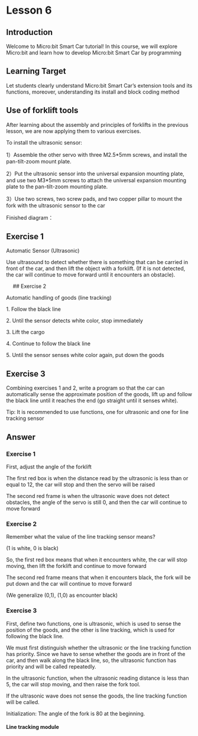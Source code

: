 # Lesson 6

## Introduction
<P>
Welcome to Micro:bit Smart Car tutorial! In this course, we will explore Micro:bit and learn how to develop Micro:bit Smart Car by programming  
<P>

## Learning Target
<P>
Let students clearly understand Micro:bit Smart Car’s extension tools and its functions, moreover, understanding its install and block coding method
<P>

## Use of forklift tools
<P>
After learning about the assembly and principles of forklifts in the previous lesson, we are now applying them to various exercises.
<P>
<P>
To install the ultrasonic sensor:
<P>
<P>
1）Assemble the other servo with three M2.5*5mm screws, and install the pan-tilt-zoom mount plate.
<P>
<P>
2）Put the ultrasonic sensor into the universal expansion mounting plate, and use two M3*5mm screws to attach the universal expansion mounting plate to the pan-tilt-zoom mounting plate.     
<P>
<P>
3）Use two screws, two screw pads, and two copper pillar to mount the fork with the ultrasonic sensor to the car
<P>
<P>
Finished diagram：
<P>

## Exercise 1
<P>
Automatic Sensor (Ultrasonic)
<P>
<P>
Use ultrasound to detect whether there is something that can be carried in front of the car, and then lift the object with a forklift. (If it is not detected, the car will continue to move forward until it encounters an obstacle).
<P>
 
## Exercise 2
<P>
Automatic handling of goods (line tracking)
<P>
<P>
1. Follow the black line
<P>
<P>
2. Until the sensor detects white color, stop immediately
<P>
<P>
3. Lift the cargo
<P>
<P>
4. Continue to follow the black line
<P>
<P>
5. Until the sensor senses white color again, put down the goods
<P>

## Exercise 3
<P>
Combining exercises 1 and 2, write a program so that the car can automatically sense the approximate position of the goods, lift up and follow the black line until it reaches the end (go straight until it senses white).
<P>
<P>
Tip: It is recommended to use functions, one for ultrasonic and one for line tracking sensor
<P>

## Answer
### Exercise 1
<P>
First, adjust the angle of the forklift
<P>
<P>
The first red box is when the distance read by the ultrasonic is less than or equal to 12, the car will stop and then the servo will be raised
<P>
<P>
The second red frame is when the ultrasonic wave does not detect obstacles, the angle of the servo is still 0, and then the car will continue to move forward
<P>

### Exercise 2
<P>
Remember what the value of the line tracking sensor means?
<P>
<P>
(1 is white, 0 is black)
<P>
<P>
So, the first red box means that when it encounters white, the car will stop moving, then lift the forklift and continue to move forward
<P>
<P>
The second red frame means that when it encounters black, the fork will be put down and the car will continue to move forward
<P>
<P>
(We generalize (0,1), (1,0) as encounter black)
<P>

### Exercise 3
<P>
First, define two functions, one is ultrasonic, which is used to sense the position of the goods, and the other is line tracking, which is used for following the black line.
<P>
<P>
We must first distinguish whether the ultrasonic or the line tracking function has priority. Since we have to sense whether the goods are in front of the car, and then walk along the black line, so, the ultrasonic function has priority and will be called repeatedly.
<P>
<P>
In the ultrasonic function, when the ultrasonic reading distance is less than 5, the car will stop moving, and then raise the fork tool.
<P>
<P>
If the ultrasonic wave does not sense the goods, the line tracking function will be called.
<P>
<P>
Initialization: The angle of the fork is 80 at the beginning.
<P>

#### Line tracking module
